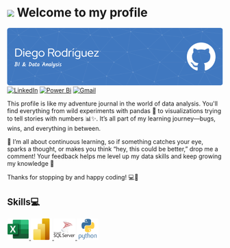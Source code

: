 # <img src="https://media0.giphy.com/media/v1.Y2lkPTc5MGI3NjExM2t2cW9ucmtscGxnNXFlZTk5aXRnc3pkNnBvbzJ1MGJqYWw5NHk5bCZlcD12MV9pbnRlcm5hbF9naWZfYnlfaWQmY3Q9cw/FqP1ZsyDksiMl2W8af/giphy.gif" width="100"/> Welcome to my profile

![Header](github-header-image.png)
[![LinkedIn](https://img.shields.io/badge/linkedin-%230077B5.svg?style=for-the-badge&logo=linkedin&logoColor=white)](https://www.linkedin.com/in/diego-rodriguez1994/)
[![Power Bi](https://img.shields.io/badge/power_bi-F2C811?style=for-the-badge&logo=powerbi&logoColor=black)](https://app.powerbi.com/view?r=eyJrIjoiNDFjODVjOGItNzNkOC00NGJhLTlhMWYtOWQ4ZTYxZWFiZWFjIiwidCI6IjUxZjE5OTZjLWJlMzYtNDc4MC04ZDUzLTNjY2QwMzdjNzlmMiIsImMiOjR9)
[![Gmail](https://img.shields.io/badge/Gmail-D14836?style=for-the-badge&logo=gmail&logoColor=white)](mailto:diego0302.dr@gmail.com)

This profile is like my adventure journal in the world of data analysis. You'll find everything from wild experiments with pandas 🐼 to visualizations trying to tell stories with numbers 📊✨. It’s all part of my learning journey—bugs, wins, and everything in between.

🚀 I’m all about continuous learning, so if something catches your eye, sparks a thought, or makes you think “hey, this could be better,” drop me a comment! Your feedback helps me level up my data skills and keep growing my knowledge 🧠

Thanks for stopping by and happy coding! 💻🎉

## Skills💻

<a href="https://www.microsoft.com/en-us/microsoft-365/excel" target="_blank">
  <img src="./images/excel.svg" alt="Excel" height="50"/>
</a>
<a href="https://powerbi.microsoft.com/" target="_blank">
  <img src="./images/powerbi.svg" alt="Power BI" height="50" />
</a>
<a href="https://www.microsoft.com/en-us/sql-server" target="_blank">
  <img src="./images/sqlserver.svg" alt="SQL Server" height="50" /> 
</a> <a href="https://www.python.org/" target="_blank">
  <img src="./images/python.svg" alt="Python" height="50" />
</a>
